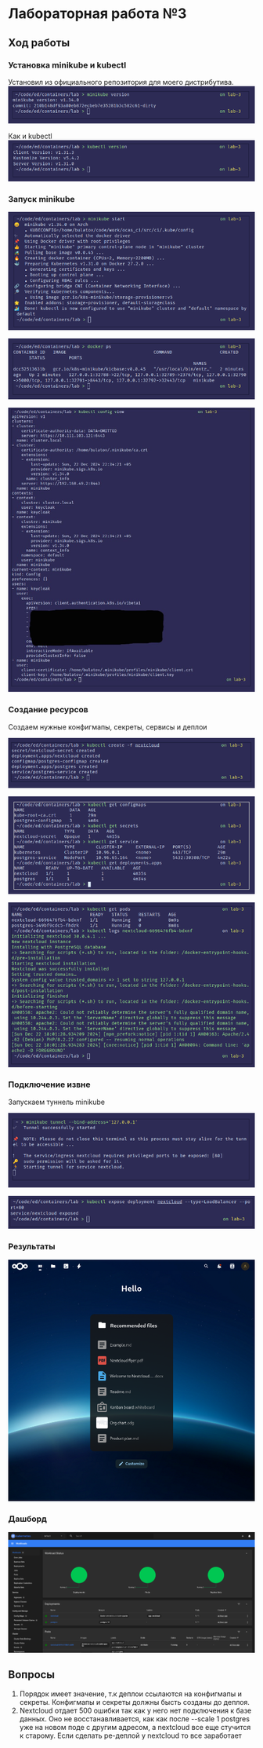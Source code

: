 # Лабораторная работа №3

## Ход работы

### Установка minikube и kubectl
Установил из официального репозитория для моего дистрибутива.
![](assets/2024-12-22-22-31-19.png)

Как и kubectl
![](assets/2024-12-22-22-32-39.png)


### Запуск minikube
![](assets/2024-12-22-22-35-51.png)

![](assets/2024-12-22-22-37-01.png)

![](assets/2024-12-22-22-53-37.png)

### Создание ресурсов
Создаем нужные конфигмапы, секреты, сервисы и деплои

![](assets/2024-12-22-22-59-46.png)

![](assets/2024-12-22-23-05-54.png)

![](assets/2024-12-22-23-08-19.png)

### Подключение извне

Запускаем туннель minikube

![](assets/2024-12-22-23-43-07.png)

![](assets/2024-12-22-23-53-52.png)

### Результаты

![](assets/2024-12-23-00-40-59.png)

### Дашборд

![](assets/2024-12-23-00-48-06.png)

## Вопросы
1. Порядок имеет значение, т.к деплои ссылаются на конфигмапы и секреты. Конфигмапы и секреты должны бысть созданы до деплоя.
2. Nextcloud отдает 500 ошибки так как у него нет подключения к базе данных. Оно не восстанавливается, как как после --scale 1 postgres уже на новом поде с другим адресом,
   а nextcloud все еще стучится к старому. Если сделать ре-деплой у nextcloud то все заработает
